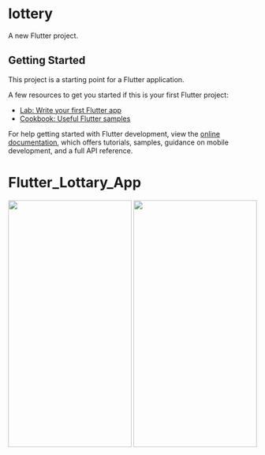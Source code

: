 # lottery

A new Flutter project.

## Getting Started

This project is a starting point for a Flutter application.

A few resources to get you started if this is your first Flutter project:

- [Lab: Write your first Flutter app](https://docs.flutter.dev/get-started/codelab)
- [Cookbook: Useful Flutter samples](https://docs.flutter.dev/cookbook)

For help getting started with Flutter development, view the
[online documentation](https://docs.flutter.dev/), which offers tutorials,
samples, guidance on mobile development, and a full API reference.
# Flutter_Lottary_App
<img src="https://user-images.githubusercontent.com/57596726/192638909-57027633-9715-4b0f-98b1-122f0a1e829d.jpeg" width=250 height=500>
<img src="https://user-images.githubusercontent.com/57596726/192638914-b888f08a-1036-4aac-966a-8bc8c02e34d9.jpeg" width=250 height=500>

